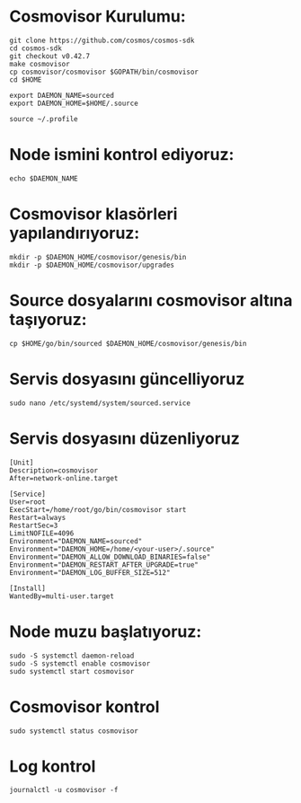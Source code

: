 # Cosmovisor Kurulumu:
```
git clone https://github.com/cosmos/cosmos-sdk
cd cosmos-sdk
git checkout v0.42.7
make cosmovisor
cp cosmovisor/cosmovisor $GOPATH/bin/cosmovisor
cd $HOME
```
```
export DAEMON_NAME=sourced
export DAEMON_HOME=$HOME/.source
```
```
source ~/.profile
```
# Node ismini kontrol ediyoruz:
```
echo $DAEMON_NAME
```

# Cosmovisor klasörleri yapılandırıyoruz:
```
mkdir -p $DAEMON_HOME/cosmovisor/genesis/bin
mkdir -p $DAEMON_HOME/cosmovisor/upgrades
```
# Source dosyalarını cosmovisor altına taşıyoruz:
```
cp $HOME/go/bin/sourced $DAEMON_HOME/cosmovisor/genesis/bin
```

# Servis dosyasını güncelliyoruz
```
sudo nano /etc/systemd/system/sourced.service
```
# Servis dosyasını düzenliyoruz
```
[Unit]
Description=cosmovisor
After=network-online.target

[Service]
User=root
ExecStart=/home/root/go/bin/cosmovisor start
Restart=always
RestartSec=3
LimitNOFILE=4096
Environment="DAEMON_NAME=sourced"
Environment="DAEMON_HOME=/home/<your-user>/.source"
Environment="DAEMON_ALLOW_DOWNLOAD_BINARIES=false"
Environment="DAEMON_RESTART_AFTER_UPGRADE=true"
Environment="DAEMON_LOG_BUFFER_SIZE=512"

[Install]
WantedBy=multi-user.target
```
# Node muzu başlatıyoruz:
```
sudo -S systemctl daemon-reload
sudo -S systemctl enable cosmovisor
sudo systemctl start cosmovisor
```

# Cosmovisor kontrol
```
sudo systemctl status cosmovisor
```
# Log kontrol
```
journalctl -u cosmovisor -f
